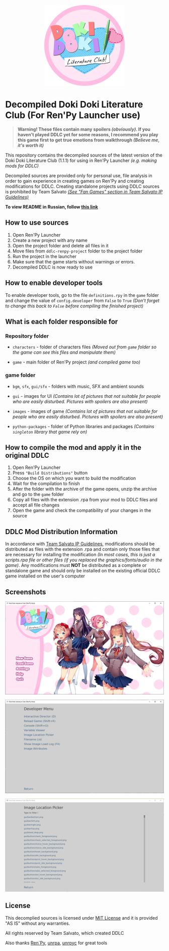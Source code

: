 <p align="center">
    <img src="https://raw.githubusercontent.com/SecondThundeR/DokiDoki-RenPy/master/ddlc_logo.png" width="256px" height="256px" alt="DDLC-Logo">
</p>

# Decompiled Doki Doki Literature Club (For Ren'Py Launcher use)

> **Warning! These files contain many spoilers *(obviously)*. If you haven't played DDLC yet for some reasons, I recommend you play this game first to get true emotions from walkthrough *(Believe me, it's worth it)***

This repository contains the decompiled sources of the latest version of the Doki Doki Literature Club (1.1.1) for using in Ren'Py Launcher *(e.g. making mods for DDLC)*

Decompiled sources are provided only for personal use, file analysis in order to gain experience in creating games on Ren'Py and creating modifications for DDLC. Creating standalone projects using DDLC sources is prohibited by Team Salvato [*(See "Fan Games" section in Team Salvato IP Guidelines)*](http://teamsalvato.com/ip-guidelines/)

**To view README in Russian, follow [this link](https://github.com/SecondThundeR/DokiDoki-RenPy/blob/master/README_RU.md)**

## How to use sources

1. Open Ren'Py Launcher
2. Create a new project with any name
3. Open the project folder and delete all files in it
4. Move files from `ddlc-renpy-project` folder to the project folder
5. Run the project in the launcher
6. Make sure that the game starts without warnings or errors.
7. Decompiled DDLC is now ready to use

## How to enable developer tools

To enable developer tools, go to the file `definitions.rpy` in the `game` folder and change the value of `config.developer` from `False` to `True` *(Don't forget to change this back to `False` before compiling the finished project)*

## What is each folder responsible for

### Repository folder

- `characters` - folder of characters files *(Moved out from `game` folder so the game can see this files and manipulate them)*

- `game` - main folder of Ren'Py project *(and compiled game too)*

### game folder

- `bgm`, `sfx`, `gui/sfx` - folders with music, SFX and ambient sounds

- `gui` - images for UI *(Contains lot of pictures that not suitable for people who are easily disturbed. Pictures with spoilers are also present)*

- `images` - images of game *(Contains lot of pictures that not suitable for people who are easily disturbed. Pictures with spoilers are also present)*

- `python-packages` - folder of Python libraries and packages *(Contains `singleton` library that game rely on)*

## How to compile the mod and apply it in the original DDLC

1. Open Ren'Py Launcher
2. Press `"Build Distributions"` button
3. Choose the OS on which you want to build the modification
4. Wait for the compilation to finish
5. After the folder with the archive of the game opens, unzip the archive and go to the `game` folder
6. Copy all files with the extension .rpa from your mod to DDLC files and accept all file changes
7. Open the game and check the compatibility of your changes in the source

## DDLC Mod Distribution Information

In accordance with [Team Salvato IP Guidelines](http://teamsalvato.com/ip-guidelines/), modifications should be distributed as files with the extension .rpa and contain only those files that are necessary for installing the modification *(In most cases, this is just a scripts.rpa file or other files (if you replaced the graphics/fonts/audio in the game)*. Any modifications must **NOT** be distributed as a complete or standalone game and should only be installed on the existing official DDLC game installed on the user's computer

## Screenshots

<p align="center">
    <img src="https://raw.githubusercontent.com/SecondThundeR/DokiDoki-RenPy/master/readme_screenshots/screenshot1.png" alt="DDLC with edited name">
</p>

<p align="center">
    <img src="https://raw.githubusercontent.com/SecondThundeR/DokiDoki-RenPy/master/readme_screenshots/screenshot2.png" alt="Developer Tools Screenshot">
</p>

<p align="center">
    <img src="https://raw.githubusercontent.com/SecondThundeR/DokiDoki-RenPy/master/readme_screenshots/screenshot3.png" alt="Image Location Picker Screenshot">
</p>

## License

This decomplied sources is licensed under [MIT License](https://github.com/SecondThundeR/DokiDoki-RenPy/blob/master/LICENSE) and it is provided "AS IS" without any warranties.

All rights reserved by Team Salvato, which created DDLC

Also thanks [Ren`Py](https://github.com/renpy/renpy), [unrpa](https://github.com/Lattyware/unrpa), [unrpyc](https://github.com/CensoredUsername/unrpyc) for great tools
